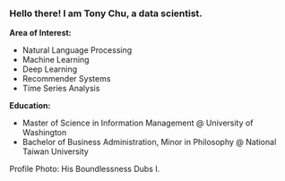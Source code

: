 ### Hello there! I am Tony Chu, a data scientist.

**Area of Interest:**
- Natural Language Processing
- Machine Learning 
- Deep Learning
- Recommender Systems 
- Time Series Analysis

**Education:**
- Master of Science in Information Management @ University of Washington
- Bachelor of Business Administration, Minor in Philosophy @ National Taiwan University 


Profile Photo: His Boundlessness Dubs I.
